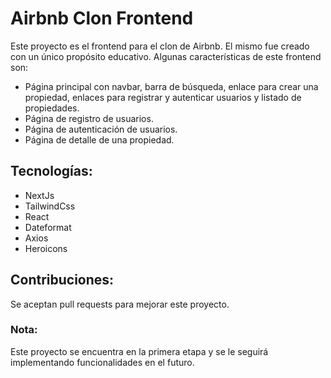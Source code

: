 # Airbnb Clon Frontend

Este proyecto es el frontend para el clon de Airbnb. El mismo fue creado con un único propósito educativo. Algunas características de este frontend son:

- Página principal con navbar, barra de búsqueda, enlace para crear una propiedad, enlaces para registrar y autenticar usuarios y listado de propiedades.
- Página de registro de usuarios.
- Página de autenticación de usuarios.
- Página de detalle de una propiedad.


## Tecnologías:

- NextJs
- TailwindCss
- React
- Dateformat
- Axios
- Heroicons

## Contribuciones:
Se aceptan pull requests para mejorar este proyecto.


### Nota:
Este proyecto se encuentra en la primera etapa y se le seguirá implementando funcionalidades en el futuro.


